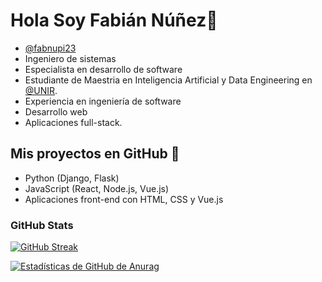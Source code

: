 # Hola Soy Fabián Núñez👋

- [@fabnupi23](https://www.github.com/fabnupi23)
- Ingeniero de sistemas
- Especialista en desarrollo de software
- Estudiante de Maestria en Inteligencia Artificial y Data Engineering en [@UNIR](https://colombia.unir.net/ingenieria/curso-inteligencia-artificial-data-science/).
- Experiencia en ingeniería de software
- Desarrollo web
- Aplicaciones full-stack.

## Mis proyectos en GitHub 👯
- Python (Django, Flask)
- JavaScript (React, Node.js, Vue.js)
- Aplicaciones front-end con HTML, CSS y  Vue.js

### GitHub Stats

[![GitHub Streak](https://github-readme-streak-stats.herokuapp.com?user=fabnupi23&theme=highcontrast)](https://git.io/streak-stats)

[![Estadísticas de GitHub de Anurag](https://github-readme-stats.vercel.app/api?username=anuraghazra)](https://github.com/anuraghazra/github-readme-stats)
